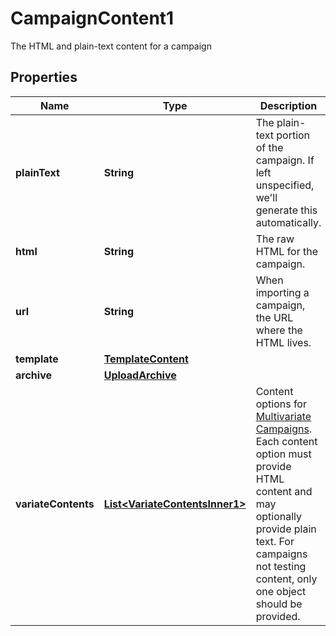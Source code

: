 

# CampaignContent1

The HTML and plain-text content for a campaign

## Properties

| Name | Type | Description | Notes |
|------------ | ------------- | ------------- | -------------|
|**plainText** | **String** | The plain-text portion of the campaign. If left unspecified, we&#39;ll generate this automatically. |  [optional] |
|**html** | **String** | The raw HTML for the campaign. |  [optional] |
|**url** | **String** | When importing a campaign, the URL where the HTML lives. |  [optional] |
|**template** | [**TemplateContent**](TemplateContent.md) |  |  [optional] |
|**archive** | [**UploadArchive**](UploadArchive.md) |  |  [optional] |
|**variateContents** | [**List&lt;VariateContentsInner1&gt;**](VariateContentsInner1.md) | Content options for [Multivariate Campaigns](https://mailchimp.com/help/about-multivariate-campaigns/). Each content option must provide HTML content and may optionally provide plain text. For campaigns not testing content, only one object should be provided. |  [optional] |



